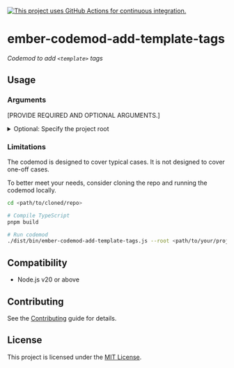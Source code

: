 [![This project uses GitHub Actions for continuous integration.](https://github.com/ijlee2/ember-codemod-add-template-tags/actions/workflows/ci.yml/badge.svg)](https://github.com/ijlee2/ember-codemod-add-template-tags/actions/workflows/ci.yml)

# ember-codemod-add-template-tags

_Codemod to add `<template>` tags_


## Usage

### Arguments

[PROVIDE REQUIRED AND OPTIONAL ARGUMENTS.]

<details>

<summary>Optional: Specify the project root</summary>

Pass `--root` to run the codemod somewhere else (i.e. not in the current directory).

```sh
npx ember-codemod-add-template-tags --root <path/to/your/project>
```

</details>


### Limitations

The codemod is designed to cover typical cases. It is not designed to cover one-off cases.

To better meet your needs, consider cloning the repo and running the codemod locally.

```sh
cd <path/to/cloned/repo>

# Compile TypeScript
pnpm build

# Run codemod
./dist/bin/ember-codemod-add-template-tags.js --root <path/to/your/project>
```


## Compatibility

- Node.js v20 or above


## Contributing

See the [Contributing](CONTRIBUTING.md) guide for details.


## License

This project is licensed under the [MIT License](LICENSE.md).
